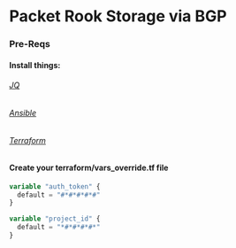 # Packet Rook Storage via BGP
### Pre-Reqs
#### Install things:
###### [JQ](https://stedolan.github.io/jq/download/)
###### [Ansible](https://docs.ansible.com/ansible/latest/installation_guide/intro_installation.html)
###### [Terraform](https://www.terraform.io/downloads.html)
#### Create your terraform/vars_override.tf file
```terraform
variable "auth_token" {
  default = "#*#*#*#*#"
}

variable "project_id" {
  default = "*#*#*#*#*"
}
```
